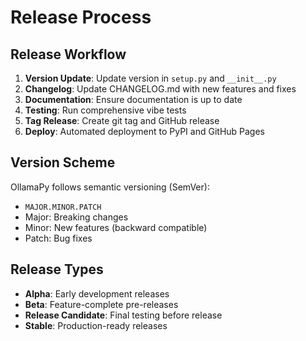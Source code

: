 # Release Process

## Release Workflow

1. **Version Update**: Update version in `setup.py` and `__init__.py`
2. **Changelog**: Update CHANGELOG.md with new features and fixes
3. **Documentation**: Ensure documentation is up to date
4. **Testing**: Run comprehensive vibe tests
5. **Tag Release**: Create git tag and GitHub release
6. **Deploy**: Automated deployment to PyPI and GitHub Pages

## Version Scheme

OllamaPy follows semantic versioning (SemVer):
- `MAJOR.MINOR.PATCH`
- Major: Breaking changes
- Minor: New features (backward compatible)  
- Patch: Bug fixes

## Release Types

- **Alpha**: Early development releases
- **Beta**: Feature-complete pre-releases
- **Release Candidate**: Final testing before release
- **Stable**: Production-ready releases